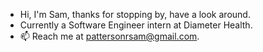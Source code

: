 - Hi, I'm Sam, thanks for stopping by, have a look around.
- Currently a Software Engineer intern at Diameter Health.
- 📫 Reach me at pattersonrsam@gmail.com.


<!---
pattersondev/pattersondev is a ✨ special ✨ repository because its `README.md` (this file) appears on your GitHub profile.
You can click the Preview link to take a look at your changes.
--->
